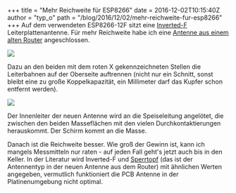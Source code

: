 +++
title = "Mehr Reichweite für ESP8266"
date = 2016-12-02T10:15:40Z
author = "typ_o"
path = "/blog/2016/12/02/mehr-reichweite-fur-esp8266"
+++
Auf dem verwendeten ESP8266-12F sitzt eine
[Inverted-F](https://www.antenna-theory.com/antennas/aperture/ifa.php)
Leiterplattenantenne. Für mehr Reichweite habe ich eine [Antenne aus
einem alten Router](/media/antenne.JPG)
angeschlossen.

[![](/media/modification.serendipityThumb.jpg)](/media/modification.jpg)

Dazu an den beiden mit dem roten X gekennzeichneten Stellen die
Leiterbahnen auf der Oberseite auftrennen (nicht nur ein Schnitt, sonst
bleibt eine zu große Koppelkapazität, ein Millimeter darf das Kupfer
schon entfernt werden).

[![](/media/anloet.serendipityThumb.JPG)](/media/anloet.JPG)

Der Innenleiter der neuen Antenne wird an die Speiseleitung angelötet,
die zwischen den beiden Masseflächen mit den vielen Durchkontaktierungen
herauskommt. Der Schirm kommt an die Masse.

Danach ist die Reichweite besser. Wie groß der Gewinn ist, kann ich
mangels Messmitteln nur raten - auf jeden Fall geht's jetzt auch bis in
den Keller. In der Literatur wird Inverted-F und
[Sperrtopf](https://www.dl2bcm.de/down/Koaxant.pdf) (das ist der
Antennentyp in der neuen Antenne aus dem Router) mit ähnlichen Werten
angegeben, vermutlich funktioniert die PCB Antenne in der
Platinenumgebung nicht optimal.
